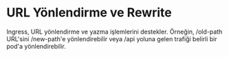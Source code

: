 # URL Yönlendirme ve Rewrite

Ingress, URL yönlendirme ve yazma işlemlerini destekler. Örneğin, /old-path URL'sini /new-path'e yönlendirebilir veya
/api yoluna gelen trafiği belirli bir pod'a yönlendirebilir.
